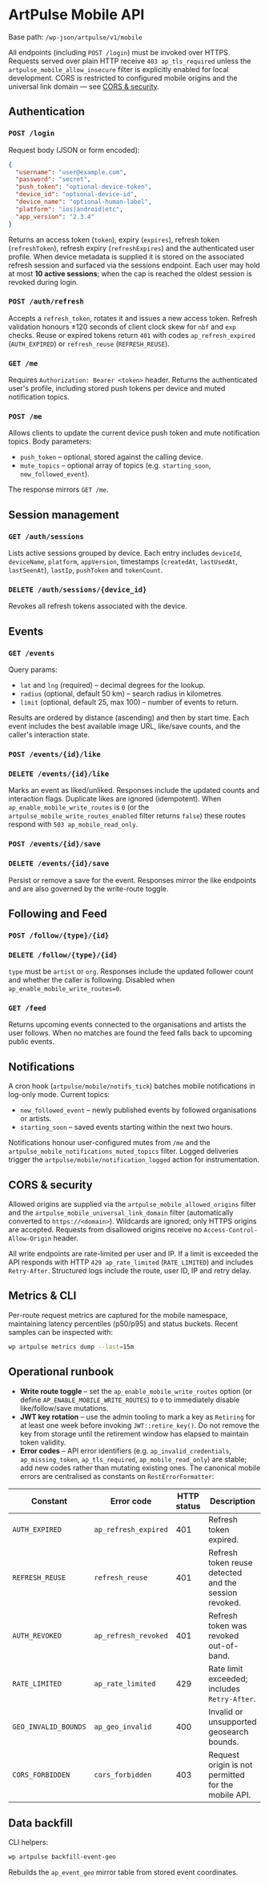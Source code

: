 # ArtPulse Mobile API

Base path: `/wp-json/artpulse/v1/mobile`

All endpoints (including `POST /login`) must be invoked over HTTPS. Requests served over plain HTTP receive `403 ap_tls_required` unless the `artpulse_mobile_allow_insecure` filter is explicitly enabled for local development. CORS is restricted to configured mobile origins and the universal link domain — see [CORS & security](#cors--security).

## Authentication

### `POST /login`

Request body (JSON or form encoded):

```json
{
  "username": "user@example.com",
  "password": "secret",
  "push_token": "optional-device-token",
  "device_id": "optional-device-id",
  "device_name": "optional-human-label",
  "platform": "ios|android|etc",
  "app_version": "2.3.4"
}
```

Returns an access token (`token`), expiry (`expires`), refresh token (`refreshToken`), refresh expiry (`refreshExpires`) and the authenticated user profile. When device metadata is supplied it is stored on the associated refresh session and surfaced via the sessions endpoint. Each user may hold at most **10 active sessions**; when the cap is reached the oldest session is revoked during login.

### `POST /auth/refresh`

Accepts a `refresh_token`, rotates it and issues a new access token. Refresh validation honours ±120 seconds of client clock skew for `nbf` and `exp` checks. Reuse or expired tokens return `401` with codes `ap_refresh_expired` (`AUTH_EXPIRED`) or `refresh_reuse` (`REFRESH_REUSE`).

### `GET /me`

Requires `Authorization: Bearer <token>` header. Returns the authenticated user's profile, including stored push tokens per device and muted notification topics.

### `POST /me`

Allows clients to update the current device push token and mute notification topics. Body parameters:

- `push_token` – optional, stored against the calling device.
- `mute_topics` – optional array of topics (e.g. `starting_soon`, `new_followed_event`).

The response mirrors `GET /me`.

## Session management

### `GET /auth/sessions`

Lists active sessions grouped by device. Each entry includes `deviceId`, `deviceName`, `platform`, `appVersion`, timestamps (`createdAt`, `lastUsedAt`, `lastSeenAt`), `lastIp`, `pushToken` and `tokenCount`.

### `DELETE /auth/sessions/{device_id}`

Revokes all refresh tokens associated with the device.

## Events

### `GET /events`

Query params:

- `lat` and `lng` (required) – decimal degrees for the lookup.
- `radius` (optional, default 50 km) – search radius in kilometres.
- `limit` (optional, default 25, max 100) – number of events to return.

Results are ordered by distance (ascending) and then by start time. Each event includes the best available image URL, like/save counts, and the caller's interaction state.

### `POST /events/{id}/like`
### `DELETE /events/{id}/like`

Marks an event as liked/unliked. Responses include the updated counts and interaction flags. Duplicate likes are ignored (idempotent). When `ap_enable_mobile_write_routes` is `0` (or the `artpulse_mobile_write_routes_enabled` filter returns `false`) these routes respond with `503 ap_mobile_read_only`.

### `POST /events/{id}/save`
### `DELETE /events/{id}/save`

Persist or remove a save for the event. Responses mirror the like endpoints and are also governed by the write-route toggle.

## Following and Feed

### `POST /follow/{type}/{id}`
### `DELETE /follow/{type}/{id}`

`type` must be `artist` or `org`. Responses include the updated follower count and whether the caller is following. Disabled when `ap_enable_mobile_write_routes=0`.

### `GET /feed`

Returns upcoming events connected to the organisations and artists the user follows. When no matches are found the feed falls back to upcoming public events.

## Notifications

A cron hook (`artpulse/mobile/notifs_tick`) batches mobile notifications in log-only mode. Current topics:

- `new_followed_event` – newly published events by followed organisations or artists.
- `starting_soon` – saved events starting within the next two hours.

Notifications honour user-configured mutes from `/me` and the `artpulse_mobile_notifications_muted_topics` filter. Logged deliveries trigger the `artpulse/mobile/notification_logged` action for instrumentation.

## CORS & security

Allowed origins are supplied via the `artpulse_mobile_allowed_origins` filter and the `artpulse_mobile_universal_link_domain` filter (automatically converted to `https://<domain>`). Wildcards are ignored; only HTTPS origins are accepted. Requests from disallowed origins receive no `Access-Control-Allow-Origin` header.

All write endpoints are rate-limited per user and IP. If a limit is exceeded the API responds with HTTP `429 ap_rate_limited` (`RATE_LIMITED`) and includes `Retry-After`. Structured logs include the route, user ID, IP and retry delay.

## Metrics & CLI

Per-route request metrics are captured for the mobile namespace, maintaining latency percentiles (p50/p95) and status buckets. Recent samples can be inspected with:

```bash
wp artpulse metrics dump --last=15m
```

## Operational runbook

- **Write route toggle** – set the `ap_enable_mobile_write_routes` option (or define `AP_ENABLE_MOBILE_WRITE_ROUTES`) to `0` to immediately disable like/follow/save mutations.
- **JWT key rotation** – use the admin tooling to mark a key as `Retiring` for at least one week before invoking `JWT::retire_key()`. Do not remove the key from storage until the retirement window has elapsed to maintain token validity.
- **Error codes** – API error identifiers (e.g. `ap_invalid_credentials`, `ap_missing_token`, `ap_tls_required`, `ap_mobile_read_only`) are stable; add new codes rather than mutating existing ones. The canonical mobile errors are centralised as constants on `RestErrorFormatter`:

| Constant | Error code | HTTP status | Description |
| --- | --- | --- | --- |
| `AUTH_EXPIRED` | `ap_refresh_expired` | 401 | Refresh token expired. |
| `REFRESH_REUSE` | `refresh_reuse` | 401 | Refresh token reuse detected and the session revoked. |
| `AUTH_REVOKED` | `ap_refresh_revoked` | 401 | Refresh token was revoked out-of-band. |
| `RATE_LIMITED` | `ap_rate_limited` | 429 | Rate limit exceeded; includes `Retry-After`. |
| `GEO_INVALID_BOUNDS` | `ap_geo_invalid` | 400 | Invalid or unsupported geosearch bounds. |
| `CORS_FORBIDDEN` | `cors_forbidden` | 403 | Request origin is not permitted for the mobile API. |

## Data backfill

CLI helpers:

```bash
wp artpulse backfill-event-geo
```

Rebuilds the `ap_event_geo` mirror table from stored event coordinates.
